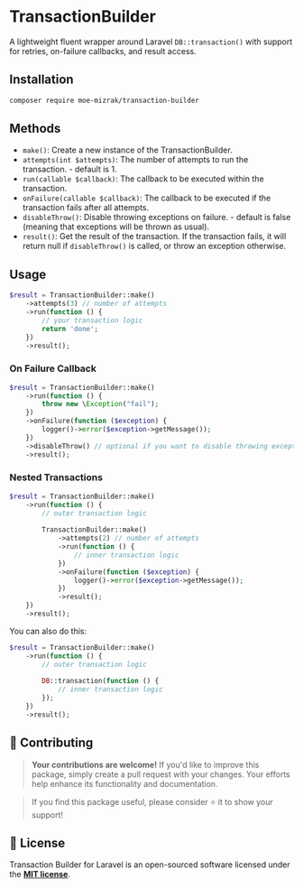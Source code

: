 # TransactionBuilder

A lightweight fluent wrapper around Laravel `DB::transaction()` with support for retries, on-failure callbacks, and result access.

## Installation

```bash
composer require moe-mizrak/transaction-builder
```

## Methods
- `make()`: Create a new instance of the TransactionBuilder.
- `attempts(int $attempts)`: The number of attempts to run the transaction. - default is 1.
- `run(callable $callback)`: The callback to be executed within the transaction.
- `onFailure(callable $callback)`: The callback to be executed if the transaction fails after all attempts.
- `disableThrow()`: Disable throwing exceptions on failure. - default is false (meaning that exceptions will be thrown as usual).
- `result()`: Get the result of the transaction. If the transaction fails, it will return null if `disableThrow()` is called, or throw an exception otherwise.

## Usage

```php
$result = TransactionBuilder::make()
    ->attempts(3) // number of attempts
    ->run(function () {
        // your transaction logic
        return 'done';
    })
    ->result();
```

### On Failure Callback

```php
$result = TransactionBuilder::make()
    ->run(function () {
        throw new \Exception("fail");
    })
    ->onFailure(function ($exception) {
        logger()->error($exception->getMessage());
    })
    ->disableThrow() // optional if you want to disable throwing exceptions since you already have onFailure callback
    ->result();
```

### Nested Transactions

```php
$result = TransactionBuilder::make()
    ->run(function () {
        // outer transaction logic
        
        TransactionBuilder::make()
            ->attempts(2) // number of attempts
            ->run(function () {
                // inner transaction logic
            })
            ->onFailure(function ($exception) {
                logger()->error($exception->getMessage());
            })
            ->result();
    })
    ->result();
```

You can also do this:

```php
$result = TransactionBuilder::make()
    ->run(function () {
        // outer transaction logic
        
        DB::transaction(function () {
            // inner transaction logic
        });
    })
    ->result();
```

## 💫 Contributing

> **Your contributions are welcome!** If you'd like to improve this package, simply create a pull request with your changes. Your efforts help enhance its functionality and documentation.

> If you find this package useful, please consider ⭐ it to show your support!

## 📜 License
Transaction Builder for Laravel is an open-sourced software licensed under the **[MIT license](LICENSE)**.